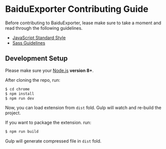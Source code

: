 # BaiduExporter Contributing Guide

Before contributing to BaiduExporter, lease make sure to take a moment and read through the following guidelines.

- [JavaScript Standard Style](https://standardjs.com/)
- [Sass Guidelines](https://sass-guidelin.es/)


## Development Setup

Please make sure your [Node.js](http://nodejs.org) **version 8+**.

After cloning the repo, run:

``` bash
$ cd chrome
$ npm install
$ npm run dev
```

Now, you can load extension from `dist` fold. Gulp will watch and re-build the project.

If you want to package the extension. run:

``` bash
$ npm run build
```

Gulp will generate compressed file in `dist` fold.
